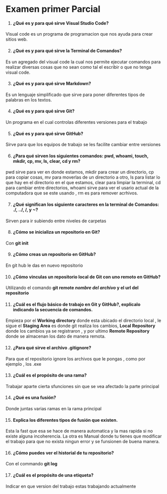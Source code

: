 # Examen primer Parcial

1. #### ¿Qué es y para qué sirve Visual Studio Code? 

Visual code es un programa de programacion que nos ayuda para crear sitios web.

2. #### ¿Qué es y para qué sirve la Terminal de Comandos?

Es un agregado del visual code la cual nos permite ejecutar comandos para realizar diversas cosas que no sean como tal el escribir o que no tenga visual code.

3. #### ¿Qué es y para qué sirve Markdown?

Es un lenguaje simplificado que sirve para poner diferentes tipos de palabras en los textos.

4. #### ¿Qué es y para qué sirve Git?

Un programa en el cual controlas diferentes versiones para el trabajo

5. #### ¿Qué es y para qué sirve GitHub? 

Sirve para que los equipos de trabajo se les facilite cambiar entre versiones 

6. #### ¿Para qué sirven los siguientes comandos: pwd, whoami, touch, mkdir, cp, mv, ls, clear, cd y rm? 

pwd sirve para ver en donde estamos, mkdir para crear un directorio, cp para copiar cosas, mv para moverlas de un directorio a otro, ls para listar lo que hay en el directorio en el que estamos, clear para limpiar la terminal, cd para cambiar entre directorios, whoami sirve para ver el usario actual de la computadora que se este usando , rm es para remover acrhivos.

7. #### ¿Qué significan los siguiente caracteres en la terminal de Comandos: ./, ../, /, y ~? 

Sirven para ir subiendo entre niveles de carpetas

8. #### ¿Cómo se inicializa un repositorio en Git? 

Con **git init**

9. #### ¿Cómo creas un repositorio en GitHub? 

En git hub le das en nuevo repositorio

10. #### ¿Cómo vinculas un repositorio local de Git con uno remoto en GitHub? 

Utilizando el comando **git remote _*nombre del archivo*_ y el url del repositorio**

11. #### ¿Cuál es el flujo básico de trabajo en Git y GitHub?, explicalo indicando la secuencia de comandos. 

Empieza por el **Working directory** donde esta ubicado el directorio local , le sigue el **Staging Area** es donde git realiza los cambios, **Local Repository** donde los cambios ya se registraron , y por ultimo **Remote Repository** donde se almacenan los dato de manera remota.

12. #### ¿Para qué sirve el archivo .gitignore? 

Para que el repositorio ignore los archivos que le pongas , como por ejemplo , los .exe

13. #### ¿Cuál es el propósito de una rama? 

Trabajar aparte cierta sfunciones sin que se vea afectado la parte principal

14. #### ¿Qué es una fusión? 

Donde juntas varias ramas en la rama principal

15. #### Explica los diferentes tipos de fusión que existen. 

Esta la fast que esa se hace de manera automatica y la mas rapida si no existe alguna incoherencia. La otra es Manual donde tu tienes que modificar el trabajo para que no exista ningun error y se funsionen de buena manera.

16. #### ¿Cómo puedes ver el historial de tu repositorio? 

Con el commando **git log**

17. #### ¿Cuál es el propósito de una etiqueta? 

Indicar en que version del trabajo estas trabajando actualmente
